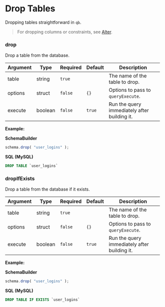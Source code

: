 # Drop Tables

Dropping tables straightforward in `qb`.

> For dropping columns or constraints, see [Alter](schema/alter.md).

### drop

Drop a table from the database.

| Argument |   Type  | Required | Default |                 Description                  |
|----------|---------|----------|---------|----------------------------------------------|
| table    | string  | `true`   |         | The name of the table to drop.               |
| options  | struct  | `false`  | `{}`    | Options to pass to `queryExecute`.           |
| execute  | boolean | `false`  | `true`  | Run the query immediately after building it. |

**Example:**

__SchemaBuilder__
```js
schema.drop( "user_logins" );
```

__SQL (MySQL)__
```sql
DROP TABLE `user_logins`
```

### dropIfExists

Drop a table from the database if it exists.

| Argument |   Type  | Required | Default |                 Description                  |
|----------|---------|----------|---------|----------------------------------------------|
| table    | string  | `true`   |         | The name of the table to drop.               |
| options  | struct  | `false`  | `{}`    | Options to pass to `queryExecute`.           |
| execute  | boolean | `false`  | `true`  | Run the query immediately after building it. |

**Example:**

__SchemaBuilder__
```js
schema.drop( "user_logins" );
```

__SQL (MySQL)__
```sql
DROP TABLE IF EXISTS `user_logins`
```
